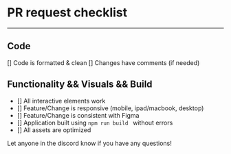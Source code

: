 # PR request checklist
<hr >

## Code
 [] Code is formatted & clean
 [] Changes have comments (if needed)

## Functionality && Visuals && Build
- [] All interactive elements work
- [] Feature/Change is responsive (mobile, ipad/macbook, desktop)
- [] Feature/Change is consistent with Figma
- [] Application built using ```npm run build ``` without errors
- [] All assets are optimized

Let anyone in the discord know if you have any questions! 
